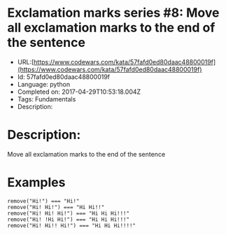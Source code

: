 # Exclamation marks series #8: Move all exclamation marks to the end of the sentence

 - URL:[https://www.codewars.com/kata/57fafd0ed80daac48800019f](https://www.codewars.com/kata/57fafd0ed80daac48800019f)
 - Id: 57fafd0ed80daac48800019f
 - Language: python
 - Completed on: 2017-04-29T10:53:18.004Z
 - Tags: Fundamentals
 - Description:
# Description:

 Move all exclamation marks to the end of the sentence

# Examples

```
remove("Hi!") === "Hi!"
remove("Hi! Hi!") === "Hi Hi!!"
remove("Hi! Hi! Hi!") === "Hi Hi Hi!!!"
remove("Hi! !Hi Hi!") === "Hi Hi Hi!!!"
remove("Hi! Hi!! Hi!") === "Hi Hi Hi!!!!"
```
